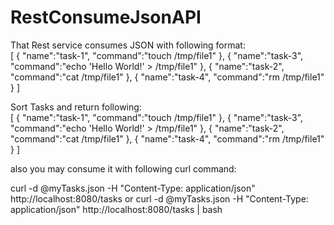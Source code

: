 # RestConsumeJsonAPI

That Rest service consumes JSON with following format:  
[
    {
    "name":"task-1",
    "command":"touch /tmp/file1"
    },
    {
    "name":"task-3",
    "command":"echo 'Hello World!' > /tmp/file1"
    },
    {
    "name":"task-2",
    "command":"cat /tmp/file1"
    },
    {
    "name":"task-4",
    "command":"rm /tmp/file1"
    }
]

Sort Tasks and return following:    
[
    {
    "name":"task-1",
    "command":"touch /tmp/file1"
    },
    {
    "name":"task-3",
    "command":"echo 'Hello World!' > /tmp/file1"
    },
    {
    "name":"task-2",
    "command":"cat /tmp/file1"
    },
    {
    "name":"task-4",
    "command":"rm /tmp/file1"
    }
]

also you may consume it with following curl command:

curl -d @myTasks.json -H "Content-Type: application/json" http://localhost:8080/tasks
or 
curl -d @myTasks.json -H "Content-Type: application/json" http://localhost:8080/tasks | bash